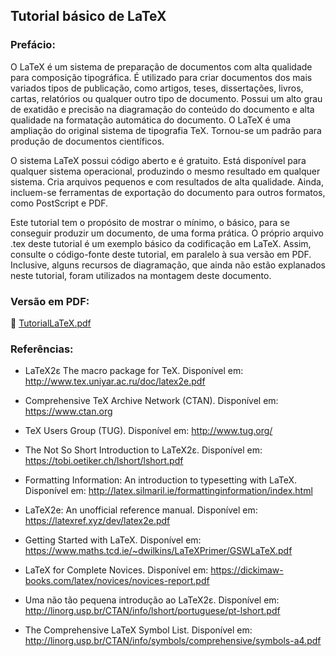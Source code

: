 ## Tutorial básico de LaTeX

### Prefácio:

O LaTeX é um sistema de preparação de documentos com alta qualidade para composição tipográfica. É utilizado para criar documentos dos mais variados tipos de publicação, como artigos, teses, dissertações, livros, cartas, relatórios ou qualquer outro tipo de documento. Possui um alto grau de exatidão e precisão na diagramação do conteúdo do documento e alta qualidade na formatação automática do documento. O LaTeX é uma ampliação do original sistema de tipografia TeX. Tornou-se um padrão para produção de documentos científicos.

O sistema LaTeX possui código aberto e é gratuito. Está disponível para qualquer sistema operacional, produzindo o mesmo resultado em qualquer sistema. Cria arquivos pequenos e com resultados de alta qualidade. Ainda, incluem-se ferramentas de exportação do documento para outros formatos, como PostScript e PDF.

Este tutorial tem o propósito de mostrar o mínimo, o básico, para se conseguir produzir um documento, de uma forma prática. O próprio arquivo .tex deste tutorial é um exemplo básico da codificação em LaTeX. Assim, consulte o código-fonte deste tutorial, em paralelo à sua versão em PDF. Inclusive, alguns recursos de diagramação, que ainda não estão explanados neste tutorial, foram utilizados na montagem deste documento.

### Versão em PDF:

:closed_book: [TutorialLaTeX.pdf](doc/TutorialLaTeX.pdf)

### Referências:

- LaTeX2ε The macro package for TeX. Disponível em: <http://www.tex.uniyar.ac.ru/doc/latex2e.pdf>

- Comprehensive TeX Archive Network (CTAN). Disponível em: <https://www.ctan.org>

- TeX Users Group (TUG). Disponível em: <http://www.tug.org/>

- The Not So Short Introduction to LaTeX2ε. Disponível em: <https://tobi.oetiker.ch/lshort/lshort.pdf>

- Formatting Information: An introduction to typesetting with LaTeX. Disponível em: <http://latex.silmaril.ie/formattinginformation/index.html>

- LaTeX2e: An unofficial reference manual. Disponível em: <https://latexref.xyz/dev/latex2e.pdf>

- Getting Started with LaTeX. Disponível em: <https://www.maths.tcd.ie/~dwilkins/LaTeXPrimer/GSWLaTeX.pdf>

- LaTeX for Complete Novices. Disponível em: <https://dickimaw-books.com/latex/novices/novices-report.pdf>

- Uma não tão pequena introdução ao LaTeX2ε. Disponível em: <http://linorg.usp.br/CTAN/info/lshort/portuguese/pt-lshort.pdf>

- The Comprehensive LaTeX Symbol List. Disponível em: <http://linorg.usp.br/CTAN/info/symbols/comprehensive/symbols-a4.pdf>

